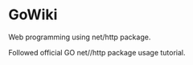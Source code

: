 # GoWiki
Web programming using net/http package.

Followed official GO net//http package usage tutorial.
